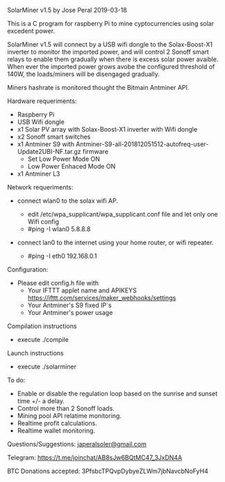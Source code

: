 SolarMiner v1.5 
by Jose Peral 2019-03-18

This is a C program for raspberry Pi to mine cyptocurrencies using solar excedent power.

SolarMiner v1.5 will connect by a USB wifi dongle to the Solax-Boost-X1 inverter 
to monitor the imported power, and will control 2 Sonoff smart relays 
to enable them gradually when there is excess solar power avaible.
When ever the imported power grows avobe the configured threshold of 140W, the
loads/miners will be disengaged gradually.
 
Miners hashrate is monitored thought the Bitmain Antminer API.

Hardware requeriments:
  - Raspberry Pi
  - USB Wifi dongle
  - x1 Solar PV array with Solax-Boost-X1 inverter with Wifi dongle
  - x2 Sonoff smart switches
  - x1 Antminer S9 with Antminer-S9-all-201812051512-autofreq-user-Update2UBI-NF.tar.gz firmware
    * Set Low Power Mode	 ON
    * Low Power Enhaced Mode	 ON
  - x1 Antminer L3
  
Network requeriments:
  - connect wlan0 to the solax wifi AP.
    * edit /etc/wpa_supplicant/wpa_supplicant.conf file and let only one Wifi config
    * #ping -I wlan0 5.8.8.8
   
  - connect lan0 to the internet using your home router, or wifi repeater.
    * #ping -I eth0 192.168.0.1

Configuration:
  - Please edit config.h file with 
    * Your IFTTT applet name and APIKEYS https://ifttt.com/services/maker_webhooks/settings
    * Your Antminer's S9 fixed IP´s
    * Your Antminer's power usage
 
Compilation instructions
  - execute ./compile
 
Launch instructions
  - execute ./solarminer


To do:
  - Enable or disable the regulation loop based on the sunrise and sunset time +/- a delay.
  - Control more than 2 Sonoff loads. 
  - Mining pool API relatime monitoring.
  - Realtime profit calculations.
  - Realtime wallet monitoring. 
 
Questions/Suggestions:  japeralsoler@gmail.com

Telegram: https://t.me/joinchat/AB8sJw6BQtMC47_3JxDN4A

BTC Donations accepted: 3PfsbcTPQvpDybyeZLWm7jbNavcbNoFyH4
 
